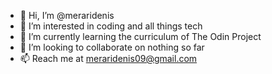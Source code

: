 - 👋 Hi, I’m @meraridenis
- 👀 I’m interested in coding and all things tech
- 🌱 I’m currently learning the curriculum of The Odin Project
- 💞️ I’m looking to collaborate on nothing so far
- 📫 Reach me at meraridenis09@gmail.com

<!---
meraridenis/meraridenis is a ✨ special ✨ repository because its `README.md` (this file) appears on your GitHub profile.
You can click the Preview link to take a look at your changes.
--->
